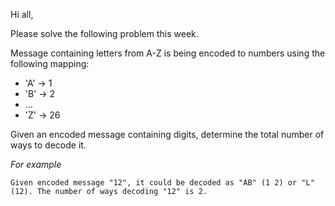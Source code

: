 
Hi all,

Please solve the following problem this week.

Message containing letters from A-Z is being encoded to numbers using the following mapping:

* 'A' -> 1
* 'B' -> 2
* ...
* 'Z' -> 26

Given an encoded message containing digits, determine the total number of ways to decode it. 

*For example*
    
    Given encoded message "12", it could be decoded as "AB" (1 2) or "L" (12). The number of ways decoding "12" is 2.

